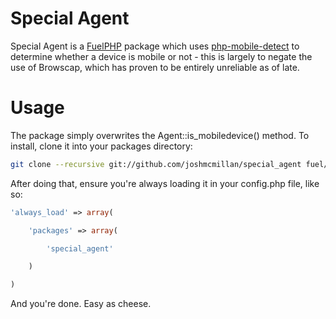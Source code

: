 # Special Agent

Special Agent is a [FuelPHP](http://fuelphp.com/) package which uses [php-mobile-detect](https://github.com/serbanghita/Mobile-Detect) to determine whether a device is mobile or not - this is largely to negate the use of Browscap, which has proven to be entirely unreliable as of late.

# Usage

The package simply overwrites the Agent::is_mobiledevice() method. To install, clone it into your packages directory:

```sh
git clone --recursive git://github.com/joshmcmillan/special_agent fuel/packages/special_agent
```

After doing that, ensure you're always loading it in your config.php file, like so:

```php
'always_load' => array(

	'packages' => array(

		'special_agent'

	)

)
```

And you're done. Easy as cheese.